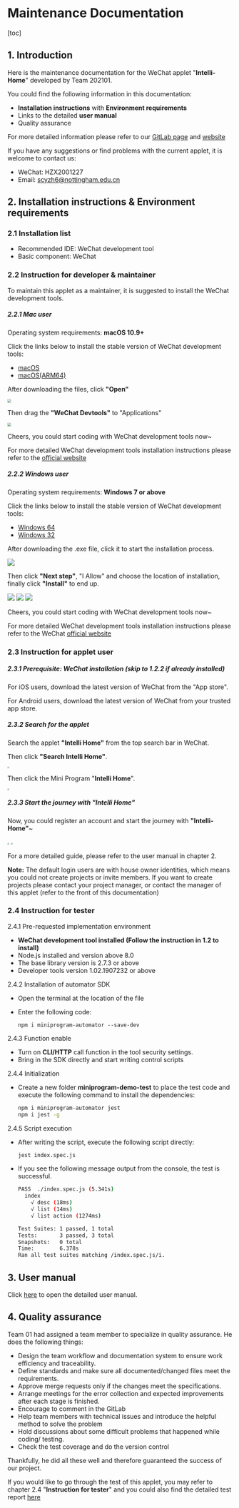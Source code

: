 # Maintenance Documentation

[toc]



## 1. Introduction 

Here is the maintenance documentation for the WeChat applet "**Intelli-Home**" developed by Team 202101.

You could find the following information in this documentation:

- **Installation instructions** with **Environment requirements**
- Links to the detailed **user manual**
- Quality assurance



For more detailed information please refer to our [GitLab page](https://csprojects.nottingham.edu.cn/scyzh6/team202101.git) and [website](http://cslinux.nottingham.edu.cn/~Team202101/index.html)

If you have any suggestions or find problems with the current applet, it is welcome to contact us:

- WeChat: HZX2001227
-  Email: scyzh6@nottingham.edu.cn





## 2. Installation instructions & Environment requirements

### 2.1 Installation list

- Recommended  IDE: WeChat development tool
- Basic component: WeChat



### 2.2 Instruction for developer & maintainer

To maintain this applet as a maintainer, it is suggested to install the WeChat development tools.

##### 2.2.1 Mac user

Operating system requirements:  **macOS 10.9+**

Click the links below to install the stable version of WeChat development tools:

- [macOS](https://servicewechat.com/wxa-dev-logic/download_redirect?type=darwin&from=mpwiki&download_version=1052203070&version_type=1)
- [macOS(ARM64)](https://dldir1.qq.com/WechatWebDev/beta/wechat_devtools_1.06.2203070.dmg)

After downloading the files, click **"Open"**

<img src="images\mac_download1.png" style="zoom: 50%;" />

Then drag the **"WeChat Devtools"** to "Applications"

<img src="images\mac_download2.png" style="zoom: 50%">



Cheers, you could start coding with WeChat development tools now~

For more detailed WeChat development tools installation instructions please refer to the [official website](https://developers.weixin.qq.com/miniprogram/dev/devtools/download.html)



##### 2.2.2 Windows user

Operating system requirements:  **Windows 7 or above**

Click the links below to install the stable version of WeChat development tools: 

- [Windows 64](https://servicewechat.com/wxa-dev-logic/download_redirect?type=x64&from=mpwiki&download_version=1052203070&version_type=1)
- [Windows 32](https://servicewechat.com/wxa-dev-logic/download_redirect?type=ia32&from=mpwiki&download_version=1052203070&version_type=1)

After downloading the .exe file, click it to start the installation process. 

<img src="images\icon.png"/>

Then click **"Next step"**, "I Allow" and choose the location of installation, finally click **"Install"** to end up.

<img src="images\next.png" />

<img src="images\agree.png"/>

<img src="images\install.png"/>

Cheers, you could start coding with WeChat development tools now~

For more detailed WeChat development tools installation instructions please refer to the WeChat [official website](https://developers.weixin.qq.com/miniprogram/dev/devtools/download.html)



### 2.3 Instruction for applet user

##### 2.3.1 Prerequisite: WeChat installation (skip to 1.2.2 if already installed)

For iOS users, download the latest version of WeChat from the "App store".

For Android users, download the latest version of  WeChat from your trusted app store.



##### 2.3.2 Search for the applet

Search the applet **"Intelli Home"** from the top search bar in WeChat.

Then click **"Search Intelli Home"**.

<img src="images\search.jpg" style="zoom:25%;" />



Then click the Mini Program "**Intelli Home**".

<img src="images\home.jpg" style="zoom:25%;" />





##### 2.3.3 Start the journey with "Intelli Home"

Now, you could register an account and start the journey with **"Intelli-Home"**~  

<img src="images\register1.jpg" style="zoom:25%;" />

<img src="images\register2.jpg" style="zoom:25%;" />

For a more detailed guide, please refer to the user manual in chapter 2.

**Note:** The default login users are with house owner identities, which means you could not create projects or invite members. If you want to create projects please contact your project manager, or contact the manager of this applet (refer to the front of this documentation)



### 2.4 Instruction for tester

2.4.1 Pre-requested implementation environment

- **WeChat development tool installed (Follow the instruction in 1.2 to install)**
- Node.js installed and version above 8.0
- The base library version is 2.7.3 or above
- Developer tools version 1.02.1907232 or above



2.4.2 Installation of automator SDK

- Open the terminal at the location of the file

- Enter the following code:

  ```
  npm i miniprogram-automator --save-dev
  ```



2.4.3 Function enable

- Turn on **CLI/HTTP** call function in the tool security settings.
- Bring in the SDK directly and start writing control scripts



2.4.4 Initialization

- Create a new folder **miniprogram-demo-test** to place the test code and execute the following command to install the dependencies:

  ```bash
  npm i miniprogram-automator jest
  npm i jest -g
  ```

  

2.4.5 Script execution

- After writing the script, execute the following script directly: 

  ```bash
  jest index.spec.js
  ```

- If you see the following message output from the console, the test is successful.

  ```bash
  PASS  ./index.spec.js (5.341s)
    index
      √ desc (18ms)
      √ list (14ms)
      √ list action (1274ms)
  
  Test Suites: 1 passed, 1 total
  Tests:       3 passed, 3 total
  Snapshots:   0 total
  Time:        6.378s
  Ran all test suites matching /index.spec.js/i.
  ```



## 3. User manual

Click [here](User_manual.pdf) to open the detailed user manual.

## 4. Quality assurance

Team 01 had assigned a team member to specialize in quality assurance. He does the following things:
- Design the team workflow and documentation system to ensure work efficiency and traceability.
- Define standards and make sure all documented/changed files meet the requirements.
- Approve merge requests only if the changes meet the specifications.
- Arrange meetings for the error collection and expected improvements after each stage is finished.
- Encourage to comment in the GitLab
- Help team members with technical issues and introduce the helpful method to solve the problem
- Hold discussions about some difficult problems that happened while coding/ testing.
- Check the test coverage and do the version control

Thankfully, he did all these well and therefore guaranteed the success of our project.

If you would like to go through the test of this applet, you may refer to chapter 2.4 "**Instruction for tester**" and you could also find the detailed test report [here](Test_report.pdf)



